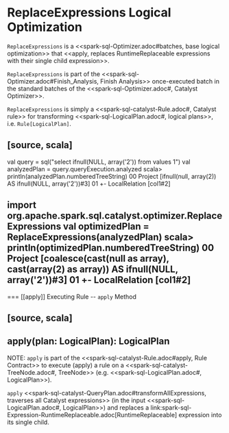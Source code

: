 # ReplaceExpressions Logical Optimization

`ReplaceExpressions` is a <<spark-sql-Optimizer.adoc#batches, base logical optimization>> that <<apply, replaces RuntimeReplaceable expressions with their single child expression>>.

`ReplaceExpressions` is part of the <<spark-sql-Optimizer.adoc#Finish_Analysis, Finish Analysis>> once-executed batch in the standard batches of the <<spark-sql-Optimizer.adoc#, Catalyst Optimizer>>.

`ReplaceExpressions` is simply a <<spark-sql-catalyst-Rule.adoc#, Catalyst rule>> for transforming <<spark-sql-LogicalPlan.adoc#, logical plans>>, i.e. `Rule[LogicalPlan]`.

[source, scala]
----
val query = sql("select ifnull(NULL, array('2')) from values 1")
val analyzedPlan = query.queryExecution.analyzed
scala> println(analyzedPlan.numberedTreeString)
00 Project [ifnull(null, array(2)) AS ifnull(NULL, array('2'))#3]
01 +- LocalRelation [col1#2]

import org.apache.spark.sql.catalyst.optimizer.ReplaceExpressions
val optimizedPlan = ReplaceExpressions(analyzedPlan)
scala> println(optimizedPlan.numberedTreeString)
00 Project [coalesce(cast(null as array<string>), cast(array(2) as array<string>)) AS ifnull(NULL, array('2'))#3]
01 +- LocalRelation [col1#2]
----

=== [[apply]] Executing Rule -- `apply` Method

[source, scala]
----
apply(plan: LogicalPlan): LogicalPlan
----

NOTE: `apply` is part of the <<spark-sql-catalyst-Rule.adoc#apply, Rule Contract>> to execute (apply) a rule on a <<spark-sql-catalyst-TreeNode.adoc#, TreeNode>> (e.g. <<spark-sql-LogicalPlan.adoc#, LogicalPlan>>).

`apply` <<spark-sql-catalyst-QueryPlan.adoc#transformAllExpressions, traverses all Catalyst expressions>> (in the input <<spark-sql-LogicalPlan.adoc#, LogicalPlan>>) and replaces a link:spark-sql-Expression-RuntimeReplaceable.adoc[RuntimeReplaceable] expression into its single child.
